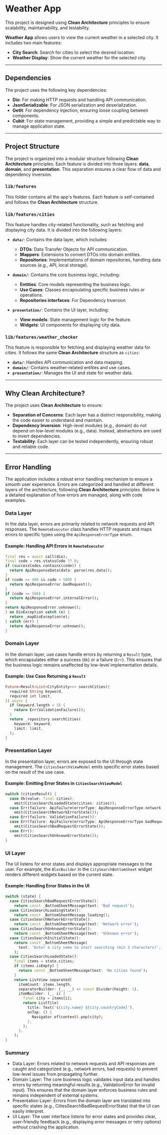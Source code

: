 # Weather App

This project is designed using **Clean Architecture** principles to ensure scalability, maintainability, and testability.

**Weather App** allows users to view the current weather in a selected city. It includes two main features:
- **City Search**: Search for cities to select the desired location.
- **Weather Display**: Show the current weather for the selected city.

---
## Dependencies

The project uses the following key dependencies:

- **Dio**: For making HTTP requests and handling API communication.
- **JsonSerializable**: For JSON serialization and deserialization.
- **GetIt**: For dependency injection, ensuring loose coupling between components.
- **Cubit**: For state management, providing a simple and predictable way to manage application state.

---

## Project Structure

The project is organized into a modular structure following **Clean Architecture** principles. Each feature is divided into three layers: **data**, **domain**, and **presentation**. This separation ensures a clear flow of data and dependency inversion.

### `lib/features`

This folder contains all the app's features. Each feature is self-contained and follows the **Clean Architecture** structure.

### `lib/features/cities`

This feature handles city-related functionality, such as fetching and displaying city data. It is divided into the following layers:

- **`data/`**: Contains the data layer, which includes:
  - **DTOs**: Data Transfer Objects for API communication.
  - **Mappers**: Extensions to convert DTOs into domain entities.
  - **Repositories**: Implementations of domain repositories, handling data sources (e.g., API, local storage).

- **`domain/`**: Contains the core business logic, including:
  - **Entities**: Core models representing the business logic.
  - **Use Cases**: Classes encapsulating specific business rules or operations.
  - **Repositories interfaces**: For Dependency Inversion

- **`presentation/`**: Contains the UI layer, including:
  - **View models**: State management logic for the feature.
  - **Widgets**: UI components for displaying city data.

### `lib/features/weather_checker`

This feature is responsible for fetching and displaying weather data for cities. It follows the same **Clean Architecture** structure as `cities`:

- **`data/`**: Handles API communication and data mapping.
- **`domain/`**: Contains weather-related entities and use cases.
- **`presentation/`**: Manages the UI and state for weather data.

---

## Why Clean Architecture?

The project uses **Clean Architecture** to ensure:

- **Separation of Concerns**: Each layer has a distinct responsibility, making the code easier to understand and maintain.
- **Dependency Inversion**: High-level modules (e.g., domain) do not depend on low-level modules (e.g., data). Instead, abstractions are used to invert dependencies.
- **Testability**: Each layer can be tested independently, ensuring robust and reliable code.


---

## Error Handling

The application includes a robust error handling mechanism to ensure a smooth user experience. Errors are categorized and handled at different layers of the architecture, following **Clean Architecture** principles. Below is a detailed explanation of how errors are managed, along with code examples.

### **Data Layer**

In the data layer, errors are primarily related to network requests and API responses. The `RemoteExecutor` class handles HTTP requests and maps errors to specific types using the `ApiResponseErrorType` enum.

#### Example: Handling API Errors in `RemoteExecutor`
```dart
final res = await call(dio);
final code = res.statusCode ?? 0;
if (successCodes.contains(code)) {
  return ApiResponseData(data: parse(res.data));
}
if (code >= 400 && code < 500) {
  return ApiResponseError.badRequest();
}
if (code >= 500) {
  return ApiResponseError.internalError();
}
return ApiResponseError.unknown();
} on DioException catch (e) {
  return _mapDioException(e);
} catch (err) {
  return ApiResponseError.unknown();
}
```

### **Domain Layer**

In the domain layer, use cases handle errors by returning a `Result` type, which encapsulates either a success (`Ok`) or a failure (`Err`). This ensures that the business logic remains unaffected by low-level implementation details.

#### Example: Use Case Returning a `Result`
```dart
Future<Result<List<CityEntity>>> searchCities({
  required String keyword,
  required int limit,
}) async {
  if (keyword.length < 3) {
    return Err(ValidationFailure());
  }
  return _repository.searchCities(
    keyword: keyword,
    limit: limit,
  );
}
```

### **Presentation Layer**

In the presentation layer, errors are exposed to the UI through state management. The `CitiesSearchViewModel` emits specific error states based on the result of the use case.

#### Example: Emitting Error States in `CitiesSearchViewModel`
```dart
switch (citiesResult) {
  case Ok(value: final cities):
    emit(CitiesSearchLoadedState(cities: cities));
  case Err(failure: ApiFailure(errorType: ApiResponseErrorType.network)):
    emit(CitiesSearchNetworkErrorState());
  case Err(failure: ValidationFailure()):
  case Err(failure: ApiFailure(errorType: ApiResponseErrorType.badRequest)):
    emit(CitiesSearchBadRequestErrorState());
  case Err():
    emit(CitiesSearchUnknownErrorState());
}
```

### **UI Layer**

The UI listens for error states and displays appropriate messages to the user. For example, the `BlocBuilder` in the `CitySearchBottomSheet` widget renders different widgets based on the current state.

#### Example: Handling Error States in the UI
```dart
switch (state) {
  case CitiesSearchBadRequestErrorState():
    return const _BottomSheetMessage(text: 'Bad request');
  case CitiesSearchLoadingState():
    return const _BottomSheetMessage.loading();
  case CitiesSearchNetworkErrorState():
    return const _BottomSheetMessage(text: 'Network error');
  case CitiesSearchUnknownErrorState():
    return const _BottomSheetMessage(text: 'Unknown error');
  case CitiesSearchInitialState():
    return const _BottomSheetMessage(
      text: 'Enter a city name to start searching (min 3 characters)',
    );
  case CitiesSearchLoadedState():
    final items = state.cities;
    if (items.isEmpty) {
      return const _BottomSheetMessage(text: 'No cities found');
    }
    return ListView.separated(
      itemCount: items.length,
      separatorBuilder: (_, __) => const Divider(height: 1),
      itemBuilder: (_, i) {
        final city = items[i];
        return ListTile(
          title: Text('${city.name} ${city.countryCode}'),
          onTap: () {
            Navigator.of(context).pop(city);
          },
        );
      },
    );
}
```

### **Summary**

- Data Layer: Errors related to network requests and API responses are caught and categorized (e.g., network errors, bad requests) to prevent low-level issues from propagating further.
- Domain Layer: The core business logic validates input data and handles errors by returning meaningful results (e.g., ValidationError for invalid input). This ensures that the domain layer enforces business rules and remains independent of external systems.
- Presentation Layer: Errors from the domain layer are translated into specific states (e.g., CitiesSearchBadRequestErrorState) that the UI can easily interpret.
- UI Layer: The user interface listens for error states and provides clear, user-friendly feedback (e.g., displaying error messages or retry options) without crashing the application.